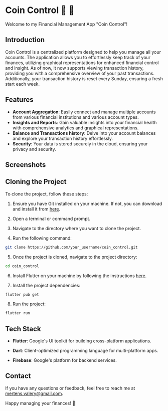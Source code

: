 # Coin Control 💸 👀

Welcome to my Financial Management App "Coin Control"!

## Introduction

Coin Control is a centralized platform designed to help you manage all your accounts. The application allows you to effortlessly keep track of your finances, utilizing graphical representations for enhanced financial control and insight. As of now, it now supports viewing transaction history, providing you with a comprehensive overview of your past transactions. Additionally, your transaction history is reset every Sunday, ensuring a fresh start each week.

## Features

- **Account Aggregation**: Easily connect and manage multiple accounts from various financial institutions and various account types.
- **Insights and Reports**: Gain valuable insights into your financial health with comprehensive analytics and graphical representations.
- **Balance and Transactions history**: Delve into your account balances and explore your transaction history effortlessly.
- **Security**: Your data is stored securely in the cloud, ensuring your privacy and security.

## Screenshots

## Cloning the Project

To clone the project, follow these steps:

1. Ensure you have Git installed on your machine. If not, you can download and install it from [here](https://git-scm.com/).

2. Open a terminal or command prompt.

3. Navigate to the directory where you want to clone the project.

4. Run the following command:

```bash 
git clone https://github.com/your_username/coin_control.git
```

5. Once the project is cloned, navigate to the project directory:

```bash
cd coin_control
```

6. Install Flutter on your machine by following the instructions [here](https://flutter.dev/docs/get-started/install).

7. Install the project dependencies:

```bash
flutter pub get
```

8. Run the project:

```bash
flutter run
```

## Tech Stack

- **Flutter**: Google's UI toolkit for building cross-platform applications.

- **Dart**: Client-optimized programming language for multi-platform apps.

- **Firebase**: Google's platform for backend services.


## Contact

If you have any questions or feedback, feel free to reach me at [mertens.valery@gmail.com](mailto:mertens.valery@gmail.com).

Happy managing your finances! 🚀
